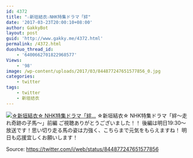 ```yaml
---
id: 4372
title: "☆新垣結衣☆NHK特集ドラマ「絆"
date: '2017-03-23T20:00:10+08:00'
author: GakkyBot
layout: post
guid: 'http://www.gakky.me/4372.html'
permalink: /4372.html
duoshuo_thread_id:
    - '6400662701822968577'
Views:
    - '98'
image: /wp-content/uploads/2017/03/844877247651577856_0.jpg
categories:
    - twitter
tags:
    - twitter
    - 新垣结衣
---
```


[![☆新垣結衣☆
NHK特集ドラマ「絆...](http://www.yui-aragaki.org/wp-content/uploads/2017/03/844877247651577856_0.jpg)](http://www.yui-aragaki.org/wp-content/uploads/2017/03/844877247651577856_0.jpg)
☆新垣結衣☆
NHK特集ドラマ「絆〜走れ奇跡の子馬〜」前編
ご視聴ありがとうございました！！
後編は明日19:30〜放送です！思い切り走る馬の姿は力強く、こちらまで元気をもらえますね！
明日も応援宜しくお願いします！

Source: <https://twitter.com/i/web/status/844877247651577856>
